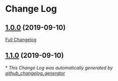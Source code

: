 # Change Log

## [1.0.0](https://github.com/dlsc-software-consulting-gmbh/GemsFX/tree/1.0.0) (2019-09-10)
[Full Changelog](https://github.com/dlsc-software-consulting-gmbh/GemsFX/compare/1.1.0...1.0.0)

## [1.1.0](https://github.com/dlsc-software-consulting-gmbh/GemsFX/tree/1.1.0) (2019-09-10)


\* *This Change Log was automatically generated by [github_changelog_generator](https://github.com/skywinder/Github-Changelog-Generator)*